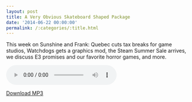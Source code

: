 ```yaml
---
layout: post
title: A Very Obvious Skateboard Shaped Package
date: '2014-06-22 00:00:00'
permalink: /:categories/:title.html
---
```


This week on Sunshine and Frank: Quebec cuts tax breaks for game studios, Watchdogs gets a graphics mod, the Steam Summer Sale arrives, we discuss E3 promises and our favorite horror games, and more.

<audio controls>
  <source src="http://files.podcast.geeksinprogress.com/files/podcasts/1/s01e07_SkateboardShapedPackage.mp3" 	type="audio/mpeg">
</audio>

[Download MP3](http://files.podcast.geeksinprogress.com/files/podcasts/1/s01e07_SkateboardShapedPackage.mp3)
